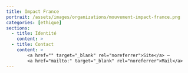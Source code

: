 ```yaml
---
title: Impact France
portrait: /assets/images/organizations/mouvement-impact-france.png
categories: [ethique]
sections:
  - title: Identité
    content: >
  - title: Contact
    content: >
        <a href="" target="_blank" rel="noreferrer">Site</a> –
        <a href="mailto:" target="_blank" rel="noreferrer">Mail</a>
---
```

